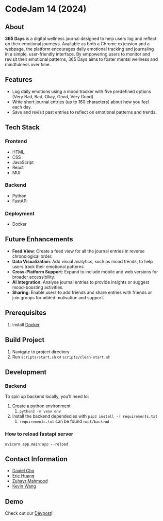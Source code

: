 # CodeJam 14 (2024)
## About
**365 Days** is a digital wellness journal designed to help users log and reflect on their emotional journeys. Available
as both a Chrome extension and a webpage, the platform encourages daily emotional tracking and journaling in a simple, 
user-friendly interface. By empowering users to monitor and revisit their emotional patterns, 365 Days aims to 
foster mental wellness and mindfulness over time.

## Features
- Log daily emotions using a mood tracker with five predefined options (Very Bad, Bad, Okay, Good, Very Good).
- Write short journal entries (up to 160 characters) about how you feel each day.
- Save and revisit past entries to reflect on emotional patterns and trends.

## Tech Stack
### Frontend 
- HTML
- CSS
- JavaScript
- React
- MUI
### Backend
- Python
- FastAPI
### Deployment
- Docker

## Future Enhancements
- **Feed View**: Create a feed view for all the journal entries in reverse chronological order.
- **Data Visualization**: Add visual analytics, such as mood trends, to help users track their emotional patterns.
- **Cross-Platform Support**: Expand to include mobile and web versions for broader accessibility.
- **AI Integration**: Analyse journal entries to provide insights or suggest mood-boosting activities.
- **Sharing**: Enable users to add friends and share entries with friends or join groups for added motivation and support.

## Prerequisites
1. Install [Docker](https://docs.docker.com/engine/install/)

## Build Project
1. Navigate to project directory
2. Run `scripts/start.sh` or `scripts/clean-start.sh` 

## Development
### Backend
To spin up backend locally, you'll need to:
1) Create a python environment
   1) `python3 -m venv env`
2) Install the backend dependecies with `pip3 install -r requirements.txt`
   1) `requirements.txt` can be found `root/backend`

### How to reload fastapi server
`uvicorn app.main:app --reload`

## Contact Information
- [Daniel Cho](https://github.com/daniel-heemang)
- [Eric Huang](https://github.com/erichugy)
- [Zuhayr Mahmood](https://github.com/zuhayrmahmood)
- [Kevin Wang](https://github.com/devkevw)

## Demo
Check out our [Devpost](https://devpost.com/software/365-days)!
